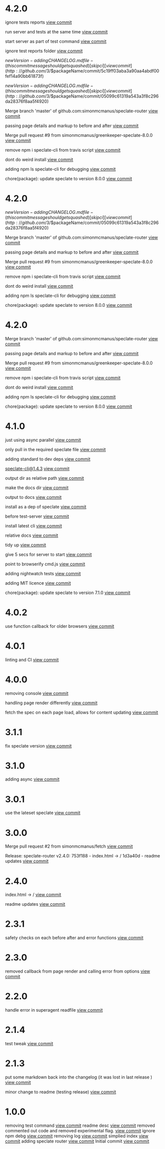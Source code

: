 

# 4.2.0

ignore tests reports [view commit](http://github.com/$3/$packageName/commit/a8b2c7c206e96d6a8450adc30bbd9227a72be6e6) 

run server and tests at the same time [view commit](http://github.com/$3/$packageName/commit/3b30b57211c5308cc6cc32c461c5cbed218ee812) 

start server as part of test command [view commit](http://github.com/$3/$packageName/commit/341f5c043ba8d51ee54ec52a0d3698c21bef0407) 

ignore test reports folder [view commit](http://github.com/$3/$packageName/commit/0cf5f4e6ac210a44aedec109e85e8bf8deac144a) 

$newVersion - adding CHANGELOG.md file - (this commit message should get squashed) [skip ci] [view commit](http://github.com/$3/$packageName/commit/5c19ff03aba3a90aa4abdf00fef14a90bb61873f) 

$newVersion - adding CHANGELOG.md file - (this commit message should get squashed) [skip ci] [view commit](http://github.com/$3/$packageName/commit/05099c61319a543a3f8c296da28376f8aa5f4920) 

Merge branch 'master' of github.com:simonmcmanus/speclate-router [view commit](http://github.com/$3/$packageName/commit/b34089a2cb296f5e6b79f6780fb493bc25a901c5) 

passing page  details and markup to before and after [view commit](http://github.com/$3/$packageName/commit/2e3945c0e8dd3ab4c3332b9ce9205652e81b37dc) 

Merge pull request #9 from simonmcmanus/greenkeeper-speclate-8.0.0 [view commit](http://github.com/$3/$packageName/commit/8538f3fce205efe18843196999852e0d361536a6) 

remove npm i speclate-cli from travis script [view commit](http://github.com/$3/$packageName/commit/bed8b1fda90286e6b25df8c3e5babb878f1cdc65) 

dont do weird install [view commit](http://github.com/$3/$packageName/commit/85b72bbb1cbd0ba62e4906028558a86da45244a7) 

adding npm ls speclate-cli for debugging [view commit](http://github.com/$3/$packageName/commit/4e7f4817e0769132e30ccd33cbf51ba2effe66b2) 

chore(package): update speclate to version 8.0.0 [view commit](http://github.com/$3/$packageName/commit/651b3cae6ee7e5669ecbe888b095b8a06d938af2) 

 

# 4.2.0

$newVersion - adding CHANGELOG.md file - (this commit message should get squashed) [skip ci] [view commit](http://github.com/$3/$packageName/commit/05099c61319a543a3f8c296da28376f8aa5f4920) 

Merge branch 'master' of github.com:simonmcmanus/speclate-router [view commit](http://github.com/$3/$packageName/commit/b34089a2cb296f5e6b79f6780fb493bc25a901c5) 

passing page  details and markup to before and after [view commit](http://github.com/$3/$packageName/commit/2e3945c0e8dd3ab4c3332b9ce9205652e81b37dc) 

Merge pull request #9 from simonmcmanus/greenkeeper-speclate-8.0.0 [view commit](http://github.com/$3/$packageName/commit/8538f3fce205efe18843196999852e0d361536a6) 

remove npm i speclate-cli from travis script [view commit](http://github.com/$3/$packageName/commit/bed8b1fda90286e6b25df8c3e5babb878f1cdc65) 

dont do weird install [view commit](http://github.com/$3/$packageName/commit/85b72bbb1cbd0ba62e4906028558a86da45244a7) 

adding npm ls speclate-cli for debugging [view commit](http://github.com/$3/$packageName/commit/4e7f4817e0769132e30ccd33cbf51ba2effe66b2) 

chore(package): update speclate to version 8.0.0 [view commit](http://github.com/$3/$packageName/commit/651b3cae6ee7e5669ecbe888b095b8a06d938af2) 

 

# 4.2.0

Merge branch 'master' of github.com:simonmcmanus/speclate-router [view commit](http://github.com/$3/$packageName/commit/b34089a2cb296f5e6b79f6780fb493bc25a901c5) 

passing page  details and markup to before and after [view commit](http://github.com/$3/$packageName/commit/2e3945c0e8dd3ab4c3332b9ce9205652e81b37dc) 

Merge pull request #9 from simonmcmanus/greenkeeper-speclate-8.0.0 [view commit](http://github.com/$3/$packageName/commit/8538f3fce205efe18843196999852e0d361536a6) 

remove npm i speclate-cli from travis script [view commit](http://github.com/$3/$packageName/commit/bed8b1fda90286e6b25df8c3e5babb878f1cdc65) 

dont do weird install [view commit](http://github.com/$3/$packageName/commit/85b72bbb1cbd0ba62e4906028558a86da45244a7) 

adding npm ls speclate-cli for debugging [view commit](http://github.com/$3/$packageName/commit/4e7f4817e0769132e30ccd33cbf51ba2effe66b2) 

chore(package): update speclate to version 8.0.0 [view commit](http://github.com/$3/$packageName/commit/651b3cae6ee7e5669ecbe888b095b8a06d938af2) 

 

# 4.1.0

just using async parallel [view commit](http://github.com/$3/$packageName/commit/962661a8cf68812540170bbc9f79251c2982bf84) 

only pull in the required speclate file [view commit](http://github.com/$3/$packageName/commit/7f7ff92acc14ec3f80d77d019fd114f262052cdb) 

adding standard to dev deps [view commit](http://github.com/$3/$packageName/commit/90809841566f034c8e04879c00333b893683147f) 

speclate-cli@1.4.3 [view commit](http://github.com/$3/$packageName/commit/3bafa7c28a956aa83d864dc2cd779cd055b49146) 

output dir as relative path [view commit](http://github.com/$3/$packageName/commit/87c28d243af8d1d4425b06a7b57db1b1a9f44059) 

make the docs dir [view commit](http://github.com/$3/$packageName/commit/0c22a138ccc8ab1ea63b1c4dae78dd8308915fa8) 

output to docs [view commit](http://github.com/$3/$packageName/commit/e8f285d7cf7fec82b4291036010af97a7fb894cf) 

install as a dep of speclate [view commit](http://github.com/$3/$packageName/commit/5a8b437a92cf6a70c867222789abd26601e8bc84) 

before test-server [view commit](http://github.com/$3/$packageName/commit/2c61840d9252f3be9b483e88bdf81fcb3d1e1228) 

install latest cli [view commit](http://github.com/$3/$packageName/commit/63c8f6379e459dce1ad211c35c074b374a7810b3) 

relative docs [view commit](http://github.com/$3/$packageName/commit/2212416995bd55166addec222d75097a1bc7a928) 

tidy up [view commit](http://github.com/$3/$packageName/commit/c38dcac3b26e767fa12a77e1f2eba01da9615c5b) 

give 5 secs for server to start [view commit](http://github.com/$3/$packageName/commit/66ff4b6db7f7729cc82659394c6e42af7c848416) 

point to browserify cmd.js [view commit](http://github.com/$3/$packageName/commit/d025367724e8f8e90353bd74bf9a077f57aa6c6f) 

adding nightwatch tests [view commit](http://github.com/$3/$packageName/commit/73627ac91d291619f0efbcaff8b863782bb2de1f) 

adding MIT licence [view commit](http://github.com/$3/$packageName/commit/991f3be45019b54c5f24a96b5edd689a66238025) 

chore(package): update speclate to version 7.1.0 [view commit](http://github.com/$3/$packageName/commit/b83975ffc57854fb51ff123b44ee0e01a4a96ea1) 

 

# 4.0.2

use function callback for older browsers [view commit](http://github.com/$3/$packageName/commit/db5c731e5651374737fdb7f6cee0dea82e646fe5) 

 

# 4.0.1

linting and CI [view commit](http://github.com/$3/$packageName/commit/4010359a7ab5640e2eb5b1373039665f7153d694) 

 

# 4.0.0

removing console [view commit](http://github.com/$3/$packageName/commit/e0d6fd193aca7f3c792ee95357eafa7bfc953821) 

handling page render differently [view commit](http://github.com/$3/$packageName/commit/897f7b3ca57ed0ed649b585b9e411f0f3d180255) 

fetch the spec on each page load, allows for content updating [view commit](http://github.com/$3/$packageName/commit/524d3e34f677abdaafe71d69a20dd93bf973b2fe) 

 

# 3.1.1

fix speclate version [view commit](http://github.com/$3/$packageName/commit/6f75331e70022672c3bfc17b05a90d9cdeb9ae67) 

 

# 3.1.0

adding async [view commit](http://github.com/$3/$packageName/commit/0150f8e640eacda88646e00a27eff68c86749808) 

 

# 3.0.1

use the lateset speclate [view commit](http://github.com/$3/$4/commit/a45f742f590bc357ebb2d4c9fc6aaa54283f45ef) 

 

# 3.0.0

Merge pull request #2 from simonmcmanus/fetch [view commit](http://github.com/$3/$4/commit/2f50956d628b26ad7a72e1c2eaf28bccaff1263b) 

Release: speclate-router v2.4.0: 753f188 - index.html -> / 1d3a40d - readme updates [view commit](http://github.com/$3/$4/commit/fbc57524cee5d9e0a84d6925278004fbc83ce3cf) 

 

# 2.4.0

index.html -> / [view commit](http://github.com/$3/$4/commit/753f188307cf066d88c200eefc6d912f3cfc0411) 

readme updates [view commit](http://github.com/$3/$4/commit/1d3a40d690dc502b2a5053865791bba4b4a0179d) 

 

# 2.3.1

safety checks on each before after and error functions [view commit](http://github.com/$3/$4/commit/5808c53ac01ee23feca6abf7ed757530df1a7985) 

 

# 2.3.0

removed callback from page render and calling error from options [view commit](http://github.com/$3/$4/commit/38e6dd37298c15225f81006df0c712eef5c3f57c) 

 

# 2.2.0

handle error in superagent readfile [view commit](http://github.com/$3/$4/commit/0cbdcce23dfb9679a6bc1df1c6cbc9e90edf3a36) 

 

# 2.1.4

test tweak [view commit](http://github.com/$3/$4/commit/351129778c1ef1cbfbaa43f067bbee6c9d231aff) 

 

# 2.1.3

put some markdown back into the changelog (it was lost in last release ) [view commit](http://github.com/$3/$4/commit/c34854b19cbb76bf4c8a9bcca90723e169ea5662) 

minor change to readme (testing release) [view commit](http://github.com/$3/$4/commit/9ba8f7a17dda8fef92ce2ef61ec207b835b66082) 

 

# 1.0.0

removing test command [view commit](http://github.com/$3/$4/commit/9053eb64b3b40d1bd97cb06f1be220b136d92bfa)
readme desc [view commit](http://github.com/$3/$4/commit/11c4a567dc271a9d96d536a062e53545911bd4c5)
removed commented out code and removed experimental flag. [view commit](http://github.com/$3/$4/commit/0bb64d1e231905f01c279e18b4c48eb80e101846)
ignore npm debg [view commit](http://github.com/$3/$4/commit/2949f6273636d688229acad0af147b7c9a3e8428)
removing log [view commit](http://github.com/$3/$4/commit/4eb51642fb6435654548aeca4d83f1674d26d661)
simplied index [view commit](http://github.com/$3/$4/commit/c0cf7e96053424e0eae69ed382f2d6d2abc824d0)
adding speclate router [view commit](http://github.com/$3/$4/commit/d7408bfc2064ca82d81987b61b9a633cb4a3c1d6)
Initial commit [view commit](http://github.com/$3/$4/commit/1575bd91e00c163df737ee4849074c5ea3080127)
